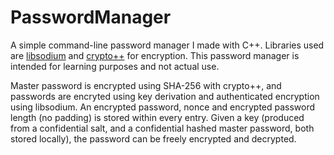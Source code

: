 # PasswordManager

A simple command-line password manager I made with C++. Libraries used are [libsodium](https://doc.libsodium.org/) and [crypto++](https://www.cryptopp.com/) for encryption. This password manager is intended for learning purposes and not actual use.

Master password is encrypted using SHA-256 with crypto++, and passwords are encryted using key derivation and authenticated encryption using libsodium. An encrypted password, nonce and encrypted password length (no padding) is stored within every entry. Given a key (produced from a confidential salt, and a confidential hashed master password, both stored locally), the password can be freely encrypted and decrypted.
